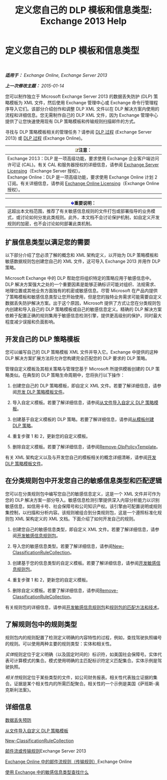 ﻿---
title: '定义您自己的 DLP 模板和信息类型: Exchange 2013 Help'
TOCTitle: 定义您自己的 DLP 模板和信息类型
ms:assetid: f4622dba-3347-4758-b4a2-f01b043c908c
ms:mtpsurl: https://technet.microsoft.com/zh-cn/library/JJ674310(v=EXCHG.150)
ms:contentKeyID: 50491936
ms.date: 01/11/2018
mtps_version: v=EXCHG.150
ms.translationtype: HT
---

# 定义您自己的 DLP 模板和信息类型

 

_**适用于：** Exchange Online, Exchange Server 2013_

_**上一次修改主题：** 2015-01-14_

您可以制作独立于 Microsoft Exchange Server 2013 的数据丢失防护 (DLP) 策略模板为 XML 文件，然后使用 Exchange 管理中心或 Exchange 命令行管理程序导入它们。该部分介绍创作和调整 DLP XML 文件以在 DLP 解决方案内使用的流程和详细信息。您无需制作自己的 DLP XML 文件，因为 Exchange 管理中心提供了让您快速使用现有 DLP 策略模板和传输规则扫描邮件的方式。

寻找与 DLP 策略模板相关的管理任务？请参阅 [DLP 过程](dlp-procedures-exchange-2013-help.md) (Exchange Server 2013) 或 [DLP 过程](https://technet.microsoft.com/zh-cn/library/jj938003\(v=exchg.150\)) (Exchange Online)。

<table>
<thead>
<tr class="header">
<th><img src="images/Bb124558.note(EXCHG.150).gif" title="注意" alt="注意" />注意：</th>
</tr>
</thead>
<tbody>
<tr class="odd">
<td>Exchange 2013：DLP 是一项高级功能，要求使用 Exchange 企业客户端访问许可证 (CAL)。有关 CAL 和服务器授权的详细信息，请参阅 <a href="https://go.microsoft.com/fwlink/p/?linkid=237292">Exchange Server Licensing</a>（Exchange Server 授权）。<br />
Exchange Online：DLP 是一项高级功能，要求使用 Exchange Online 计划 2 订阅。有关详细信息，请参阅 <a href="https://go.microsoft.com/fwlink/p/?linkid=286154">Exchange Online Licensing</a>（Exchange Online 授权）。</td>
</tr>
</tbody>
</table>


<table>
<thead>
<tr class="header">
<th><img src="images/Bb124558.important(EXCHG.150).gif" title="重要说明" alt="重要说明" />重要说明：</th>
</tr>
</thead>
<tbody>
<tr class="odd">
<td>这超出本文档范围，推荐了有关敏感信息规则的文件打包或部署指导的业务模式，或讨论如何分发此类规则。此外，本文档不会讨论保护机制，如自定义开发规则的加密，也不会讨论如何部署此类机制。</td>
</tr>
</tbody>
</table>


## 扩展信息类型以满足您的需要

以下部分介绍了您必须了解的概念和 XML 架构定义，以开始为 DLP 策略模板和敏感数据规则包创建您自己的 XML 文件，这可导入 Exchange 2013 并用作 DLP 策略。

Microsoft Exchange 中的 DLP 帮助您将组织特定的策略应用于敏感信息中。DLP 解决方案强大之处的一个重要因素是能够正确标识可能对组织、法规需求、地理位置或其他业务方面独有的机密或敏感信息。尽管 Microsoft 在产品内提供了策略模板和敏感信息类型让您开始使用，但是您的独特业务需求可能需要自定义数据丢失防护解决方案。出于这个原因，Microsoft 提供了方式让您在分类规则包内创建和导入自己的 DLP 策略模板或自己的敏感信息定义。精确的 DLP 解决方案依赖于配置正确的规则集用于敏感信息检测引擎，提供更高级别的保护，同时最大程度减少误报和负面影响。

## 开发自己的 DLP 策略模板

您可以编写自己的 DLP 策略模板 XML 文件并导入它。Exchange 中提供的这种 DLP 解决方案扩展方法将允许您构建完全匹配您的 DLP 要求的 DLP 策略。

管理自定义模板及其相关策略与管理您基于 Microsoft 所提供模板创建的 DLP 策略类似。在典型的 DLP 策略生命周期中，您将执行以下操作：

1.  创建您自己的 DLP 策略模板，即自定义 XML 文件。若要了解详细信息，请参阅[开发 DLP 策略模板文件](xml-rule-schema-and-rule-structure-guide-for-dlp-policy-files.md)。

2.  导入自定义模板。若要了解详细信息，请参阅[从文件导入自定义 DLP 策略模板](import-a-custom-dlp-policy-template-from-a-file-exchange-2013-help.md)。

3.  创建基于自定义模板的 DLP 策略。若要了解详细信息，请参阅[从模板创建 DLP 策略](how-to-new-dlp-data-loss-prevention-policy-template.md)。

4.  重复步骤 1 和 2，更新您的自定义模板。

5.  删除自定义模板。若要了解详细信息，请参阅[Remove-DlpPolicyTemplate](https://technet.microsoft.com/zh-cn/library/jj215739\(v=exchg.150\))。

有关 XML 架构定义以及与开发您自己的模板相关的概念详细清晰，请参阅[开发 DLP 策略模板文件](xml-rule-schema-and-rule-structure-guide-for-dlp-policy-files.md)。

## 在分类规则包中开发您自己的敏感信息类型和匹配逻辑

您可以在分类规则包中编写您自己的敏感信息定义，这是一个 XML 文件并可作为您的 DLP 解决方案一部分导入。敏感信息检测引擎提供深入内容分析能力以识别敏感信息，如信用卡号、社会保障号和公司知识产权。该引擎由可配置说明或规则集控制，以扫描和分析内容。该规则被组合到分类规则包，这是一个遵照标准化规则包 XML 架构定义的 XML 文档。下面介绍了如何开发自己的规则。

1.  创建您自己的敏感信息类型，即自定义 XML 文件。若要了解详细信息，请参阅[开发敏感信息规则包](technical-description-of-xml-schema-for-dlp-rule-packages.md)。

2.  导入您的敏感信息类型。若要了解详细信息，请参阅[New-ClassificationRuleCollection](https://technet.microsoft.com/zh-cn/library/jj218619\(v=exchg.150\))。

3.  创建基于您的信息类型的自定义模板。若要了解详细信息，请参阅[开发敏感信息规则包](technical-description-of-xml-schema-for-dlp-rule-packages.md)。

4.  重复步骤 1 和 2，更新您的自定义模板。

5.  删除自定义模板。若要了解详细信息，请参阅[Remove-ClassificationRuleCollection](https://technet.microsoft.com/zh-cn/library/jj218670\(v=exchg.150\))。

有关规则包的详细信息，请参阅[开发敏感信息规则包](technical-description-of-xml-schema-for-dlp-rule-packages.md)和[规则包的匹配方法和技术](technical-description-of-xsd-rule-matching-for-dlp-rule-packages.md)。

## 了解规则包中的规则类型

规则包内的规则配置了检测定义明确的内容特性的过程，例如，查找驾驶执照编号的规则。可以使用两种主要的规则类型：实体和相关性。

*实体*规则定位于定义明确（以及固定时间的）标识符，如美国社会保障号。实体代表可计算模式的集合。模式使用明确的主匹配标识符定义匹配集合。实体示例是驾驶执照。

*相关性*规则定位于某些类型的文件，如公司财务报表。相关性代表独立证据的集合。证据是某个相关性内的所需匹配聚合。相关性的一个示例是美国《萨班斯-奥克斯利法案》。

## 详细信息

[数据丢失预防](technical-overview-of-dlp-data-loss-prevention-in-exchange.md)

[从文件导入自定义 DLP 策略模板](import-a-custom-dlp-policy-template-from-a-file-exchange-2013-help.md)

[New-ClassificationRuleCollection](https://technet.microsoft.com/zh-cn/library/jj218619\(v=exchg.150\))

[邮件流或传输规则](mail-flow-rules-transport-rules-in-exchange-2013-exchange-2013-help.md)Exchange Server 2013

[Exchange Online 中的邮件流规则（传输规则）](https://technet.microsoft.com/zh-cn/library/jj919238\(v=exchg.150\))Exchange Online

[使用 Exchange 中的敏感信息类型查找什么](what-the-sensitive-information-types-in-exchange-look-for-exchange-online-help.md)

